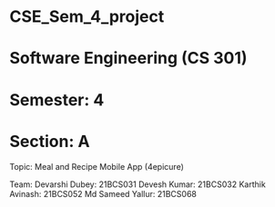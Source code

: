 # CSE_Sem_4_project
# Software Engineering (CS 301)
# Semester: 4
# Section: A

Topic: Meal and Recipe Mobile App (4epicure)

Team:
    Devarshi Dubey: 21BCS031
    Devesh Kumar: 21BCS032
    Karthik Avinash: 21BCS052
    Md Sameed Yallur: 21BCS068